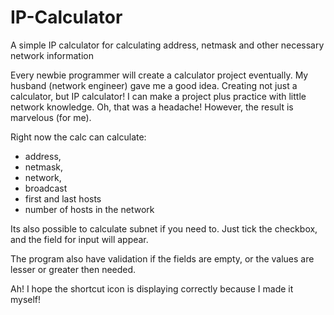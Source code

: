 # IP-Calculator
A simple IP calculator for calculating address, netmask and other necessary network information 

Every newbie programmer will create a calculator project eventually. My husband (network engineer) gave me a good idea. Creating not just a calculator, but IP calculator! 
I can make a project plus practice with little network knowledge. Oh, that was a headache! However, the result is marvelous (for me). 

Right now the calc can calculate: 
- address, 
- netmask, 
- network,
- broadcast
- first and last hosts 
- number of hosts in the network

Its also possible to calculate subnet if you need to. Just tick the checkbox, and the field for input will appear. 

The program also have validation if the fields are empty, or the values are lesser or greater then needed. 

Ah! I hope the shortcut icon is displaying correctly because I made it myself!
